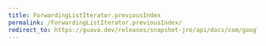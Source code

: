 ```yaml
---
title: ForwardingListIterator.previousIndex
permalink: /ForwardingListIterator.previousIndex/
redirect_to: https://guava.dev/releases/snapshot-jre/api/docs/com/google/common/collect/ForwardingListIterator.html#previousIndex--
---
```

